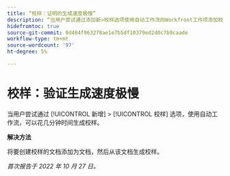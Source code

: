 ```yaml
---
title: “校样：证明的生成速度极慢”
description: “当用户尝试通过添加新>校样选项使用自动工作流向Workfront工作项添加校样时，需要几分钟时间才能生成校样。”
hidefromtoc: true
source-git-commit: 9d484f963278ae1e7b5df10379ed2d0c7b9caade
workflow-type: tm+mt
source-wordcount: '97'
ht-degree: 5%

---
```



# 校样：验证生成速度极慢

<!--This article is on the WF and WFP TOCs-->

当用户尝试通过 [!UICONTROL 新增] > [!UICONTROL 校样] 选项，使用自动工作流，可以花几分钟时间生成校样。

**解决方法**

将要创建校样的文档添加为文档，然后从该文档生成校样。

_首次报告于 2022 年 10 月 27 日。_

